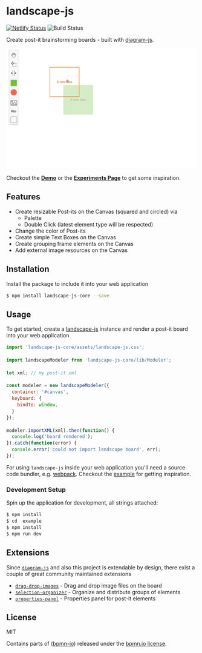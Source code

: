 # landscape-js

[![Netlify Status](https://api.netlify.com/api/v1/badges/72130b1d-f56b-473e-8f3b-50a5af916e64/deploy-status)](https://app.netlify.com/sites/landscape-js-demo/deploys) ![Build Status](https://github.com/pinussilvestrus/landscape-js/workflows/ci/badge.svg)


Create post-it brainstorming boards - built with [diagram-js](https://github.com/bpmn-io/diagram-js).

![Screencast](./docs/screencast.gif)

Checkout the [**Demo**](https://landscape-js-demo.netlify.app/) or the [**Experiments Page**](https://landscape-js-experiments.netlify.app/) to get some inspiration.

## Features

* Create resizable Post-its on the Canvas (squared and circled) via
  * Palette
  * Double Click (latest element type will be respected)
* Change the color of Post-its
* Create simple Text Boxes on the Canvas
* Create grouping frame elements on the Canvas
* Add external image resources on the Canvas

## Installation

Install the package to include it into your web application

```sh
$ npm install landscape-js-core --save
```

## Usage

To get started, create a [landscape-js](https://github.com/pinussilvestrus/landscape-js) instance
and render a post-it board into your web application

```javascript
import 'landscape-js-core/assets/landscape-js.css';

import landscapeModeler from 'landscape-js-core/lib/Modeler';

let xml; // my post-it xml 

const modeler = new landscapeModeler({
  container: '#canvas',
  keyboard: {
    bindTo: window,
  }
});

modeler.importXML(xml).then(function() {
  console.log('board rendered');
}).catch(function(error) {
  console.error('could not import landscape board', err);
});
```

For using `landscape-js` inside your web application you'll need a source code bundler, e.g. [webpack](https://webpack.js.org/). Checkout the [example](./example) for getting inspiration. 

### Development Setup

Spin up the application for development, all strings attached:

```sh
$ npm install
$ cd  example
$ npm install
$ npm run dev
```

## Extensions

Since [`diagram-js`](https://github.com/bpmn-io/diagram-js) and also this project is extendable by design, there exist a couple of great community maintained extensions

* [`drag-drop-images`](https://github.com/xanpj/landscape-js-extensions#drag-drop-images) - Drag and drop image files on the board
* [`selection-organizer`](https://github.com/xanpj/landscape-js-extensions#selection-organizer) - Organize and distribute groups of elements
* [`properties-panel`](https://github.com/xanpj/landscape-js-extensions#properties-panel) - Properties panel for post-it elements

## License

MIT

Contains parts of ([bpmn-io](https://github.com/bpmn-io)) released under the [bpmn.io license](http://bpmn.io/license).

